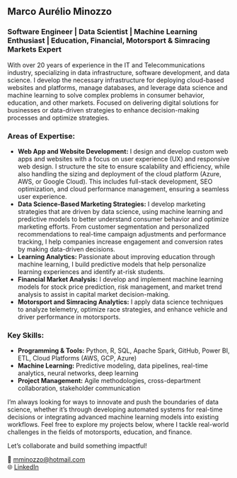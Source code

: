 ## Marco Aurélio Minozzo
### Software Engineer | Data Scientist | Machine Learning Enthusiast | Education, Financial, Motorsport & Simracing Markets Expert

With over 20 years of experience in the IT and Telecommunications industry, specializing in data infrastructure, software development, and data science. I develop the necessary infrastructure for deploying cloud-based websites and platforms, manage databases, and leverage data science and machine learning to solve complex problems in consumer behavior, education, and other markets. Focused on delivering digital solutions for businesses or data-driven strategies to enhance decision-making processes and optimize strategies.

### Areas of Expertise:
- **Web App and Website Development:** I design and develop custom web apps and websites with a focus on user experience (UX) and responsive web design. I structure the site to ensure scalability and efficiency, while also handling the sizing and deployment of the cloud platform (Azure, AWS, or Google Cloud). This includes full-stack development, SEO optimization, and cloud performance management, ensuring a seamless user experience.
- **Data Science-Based Marketing Strategies:** I develop marketing strategies that are driven by data science, using machine learning and predictive models to better understand consumer behavior and optimize marketing efforts. From customer segmentation and personalized recommendations to real-time campaign adjustments and performance tracking, I help companies increase engagement and conversion rates by making data-driven decisions.
- **Learning Analytics:** Passionate about improving education through machine learning, I build predictive models that help personalize learning experiences and identify at-risk students.
- **Financial Market Analysis:** I develop and implement machine learning models for stock price prediction, risk management, and market trend analysis to assist in capital market decision-making.
- **Motorsport and Simracing Analytics:** I apply data science techniques to analyze telemetry, optimize race strategies, and enhance vehicle and driver performance in motorsports.

### Key Skills:
- **Programming & Tools:** Python, R, SQL, Apache Spark, GitHub, Power BI, ETL, Cloud Platforms (AWS, GCP, Azure)
- **Machine Learning:** Predictive modeling, data pipelines, real-time analytics, neural networks, deep learning
- **Project Management:** Agile methodologies, cross-department collaboration, stakeholder communication

I’m always looking for ways to innovate and push the boundaries of data science, whether it’s through developing automated systems for real-time decisions or integrating advanced machine learning models into existing workflows. Feel free to explore my projects below, where I tackle real-world challenges in the fields of motorsports, education, and finance.

Let’s collaborate and build something impactful!

📧 [mminozzo@hotmail.com](mailto:mminozzo@hotmail.com)  
🌐 [LinkedIn](https://www.linkedin.com/in/marco-aurelio-minozzo-b862687/)

